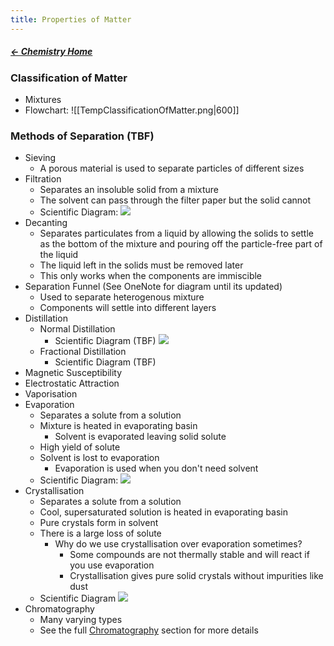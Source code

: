 ```yaml
---
title: Properties of Matter
---
```


##### [← Chemistry Home](Chemistry%20Home%20-%20Year%2011)

### Classification of Matter
- Mixtures
- Flowchart: 
  ![[TempClassificationOfMatter.png|600]]
 
### Methods of Separation (TBF)
- Sieving
	- A porous material is used to separate particles of different sizes
- Filtration
	- Separates an insoluble solid from a mixture
	- The solvent can pass through the filter paper but the solid cannot
	- Scientific Diagram:
	  ![](Excalidraw/Filtration|400|)
- Decanting
	- Separates particulates from a liquid by allowing the solids to settle as the bottom of the mixture and pouring off the particle-free part of the liquid
	- The liquid left in the solids must be removed later
	- This only works when the components are immiscible
- Separation Funnel (See OneNote for diagram until its updated)
	- Used to separate heterogenous mixture
	- Components will settle into different layers
- Distillation
	- Normal Distillation
		- Scientific Diagram (TBF)
		  ![](Excalidraw/Distillation|400|)
	- Fractional Distillation
		- Scientific Diagram (TBF)
- Magnetic Susceptibility
- Electrostatic Attraction
- Vaporisation
- Evaporation
	- Separates a solute from a solution
	- Mixture is heated in evaporating basin
		- Solvent is evaporated leaving solid solute
	- High yield of solute
	- Solvent is lost to evaporation
		- Evaporation is used when you don't need solvent
	- Scientific Diagram:
	   ![](Excalidraw/Evaporation|400|) 
- Crystallisation
	- Separates a solute from a solution
	- Cool, supersaturated solution is heated in evaporating basin
	- Pure crystals form in solvent
	- There is a large loss of solute
		- Why do we use crystallisation over evaporation sometimes?
			- Some compounds are not thermally stable and will react if you use evaporation
			- Crystallisation gives pure solid crystals without impurities like dust
	- Scientific Diagram
	   ![](Excalidraw/Crystallisation|400|)
- Chromatography
	- Many varying types
	- See the full [Chromatography](Chromatography) section for more details